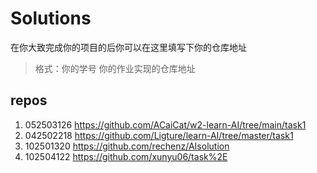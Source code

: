 # Solutions

在你大致完成你的项目的后你可以在这里填写下你的仓库地址

> 格式：你的学号 你的作业实现的仓库地址

## repos

1. 052503126 https://github.com/ACaiCat/w2-learn-AI/tree/main/task1
2. 042502218 https://github.com/Ligture/learn-AI/tree/master/task1
3. 102501320 https://github.com/rechenz/AIsolution
4. 102504122 https://github.com/xunyu06/task%2E
